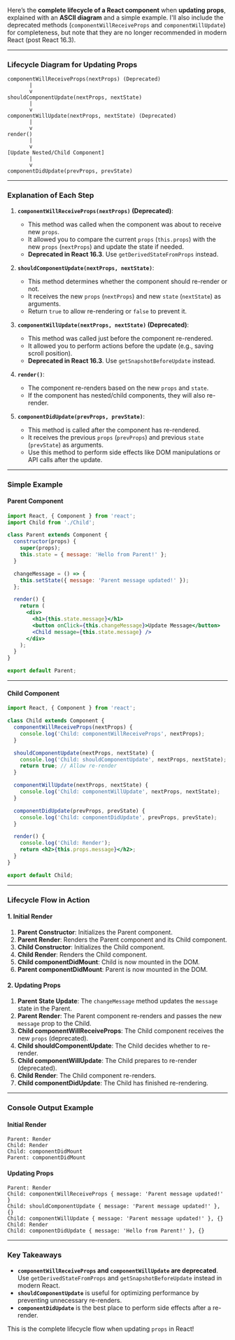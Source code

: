 Here’s the **complete lifecycle of a React component** when **updating props**, explained with an **ASCII diagram** and a simple example. I'll also include the deprecated methods (`componentWillReceiveProps` and `componentWillUpdate`) for completeness, but note that they are no longer recommended in modern React (post React 16.3).

---

### **Lifecycle Diagram for Updating Props**
```plaintext
componentWillReceiveProps(nextProps) (Deprecated)
       |
       v
shouldComponentUpdate(nextProps, nextState)
       |
       v
componentWillUpdate(nextProps, nextState) (Deprecated)
       |
       v
render()
       |
       v
[Update Nested/Child Component]
       |
       v
componentDidUpdate(prevProps, prevState)
```

---

### **Explanation of Each Step**

1. **`componentWillReceiveProps(nextProps)` (Deprecated)**:
   - This method was called when the component was about to receive new `props`.
   - It allowed you to compare the current `props` (`this.props`) with the new `props` (`nextProps`) and update the state if needed.
   - **Deprecated in React 16.3**. Use `getDerivedStateFromProps` instead.

2. **`shouldComponentUpdate(nextProps, nextState)`**:
   - This method determines whether the component should re-render or not.
   - It receives the new `props` (`nextProps`) and new `state` (`nextState`) as arguments.
   - Return `true` to allow re-rendering or `false` to prevent it.

3. **`componentWillUpdate(nextProps, nextState)` (Deprecated)**:
   - This method was called just before the component re-rendered.
   - It allowed you to perform actions before the update (e.g., saving scroll position).
   - **Deprecated in React 16.3**. Use `getSnapshotBeforeUpdate` instead.

4. **`render()`**:
   - The component re-renders based on the new `props` and `state`.
   - If the component has nested/child components, they will also re-render.

5. **`componentDidUpdate(prevProps, prevState)`**:
   - This method is called after the component has re-rendered.
   - It receives the previous `props` (`prevProps`) and previous `state` (`prevState`) as arguments.
   - Use this method to perform side effects like DOM manipulations or API calls after the update.

---

### **Simple Example**

#### **Parent Component**
```jsx
import React, { Component } from 'react';
import Child from './Child';

class Parent extends Component {
  constructor(props) {
    super(props);
    this.state = { message: 'Hello from Parent!' };
  }

  changeMessage = () => {
    this.setState({ message: 'Parent message updated!' });
  };

  render() {
    return (
      <div>
        <h1>{this.state.message}</h1>
        <button onClick={this.changeMessage}>Update Message</button>
        <Child message={this.state.message} />
      </div>
    );
  }
}

export default Parent;
```

---

#### **Child Component**
```jsx
import React, { Component } from 'react';

class Child extends Component {
  componentWillReceiveProps(nextProps) {
    console.log('Child: componentWillReceiveProps', nextProps);
  }

  shouldComponentUpdate(nextProps, nextState) {
    console.log('Child: shouldComponentUpdate', nextProps, nextState);
    return true; // Allow re-render
  }

  componentWillUpdate(nextProps, nextState) {
    console.log('Child: componentWillUpdate', nextProps, nextState);
  }

  componentDidUpdate(prevProps, prevState) {
    console.log('Child: componentDidUpdate', prevProps, prevState);
  }

  render() {
    console.log('Child: Render');
    return <h2>{this.props.message}</h2>;
  }
}

export default Child;
```

---

### **Lifecycle Flow in Action**

#### **1. Initial Render**
1. **Parent Constructor**: Initializes the Parent component.
2. **Parent Render**: Renders the Parent component and its Child component.
3. **Child Constructor**: Initializes the Child component.
4. **Child Render**: Renders the Child component.
5. **Child componentDidMount**: Child is now mounted in the DOM.
6. **Parent componentDidMount**: Parent is now mounted in the DOM.

#### **2. Updating Props**
1. **Parent State Update**: The `changeMessage` method updates the `message` state in the Parent.
2. **Parent Render**: The Parent component re-renders and passes the new `message` prop to the Child.
3. **Child componentWillReceiveProps**: The Child component receives the new `props` (deprecated).
4. **Child shouldComponentUpdate**: The Child decides whether to re-render.
5. **Child componentWillUpdate**: The Child prepares to re-render (deprecated).
6. **Child Render**: The Child component re-renders.
7. **Child componentDidUpdate**: The Child has finished re-rendering.

---

### **Console Output Example**

#### **Initial Render**
```
Parent: Render
Child: Render
Child: componentDidMount
Parent: componentDidMount
```

#### **Updating Props**
```
Parent: Render
Child: componentWillReceiveProps { message: 'Parent message updated!' }
Child: shouldComponentUpdate { message: 'Parent message updated!' }, {}
Child: componentWillUpdate { message: 'Parent message updated!' }, {}
Child: Render
Child: componentDidUpdate { message: 'Hello from Parent!' }, {}
```

---

### **Key Takeaways**
- **`componentWillReceiveProps` and `componentWillUpdate` are deprecated**. Use `getDerivedStateFromProps` and `getSnapshotBeforeUpdate` instead in modern React.
- **`shouldComponentUpdate`** is useful for optimizing performance by preventing unnecessary re-renders.
- **`componentDidUpdate`** is the best place to perform side effects after a re-render.

This is the complete lifecycle flow when updating `props` in React!
